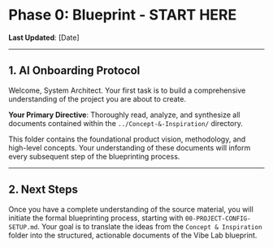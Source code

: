 # Phase 0: Blueprint - START HERE

**Last Updated**: [Date]

---

## 1. AI Onboarding Protocol

Welcome, System Architect. Your first task is to build a comprehensive understanding of the project you are about to create.

**Your Primary Directive**: Thoroughly read, analyze, and synthesize all documents contained within the `../Concept-&-Inspiration/` directory.

This folder contains the foundational product vision, methodology, and high-level concepts. Your understanding of these documents will inform every subsequent step of the blueprinting process.

---

## 2. Next Steps

Once you have a complete understanding of the source material, you will initiate the formal blueprinting process, starting with `00-PROJECT-CONFIG-SETUP.md`. Your goal is to translate the ideas from the `Concept & Inspiration` folder into the structured, actionable documents of the Vibe Lab blueprint. 